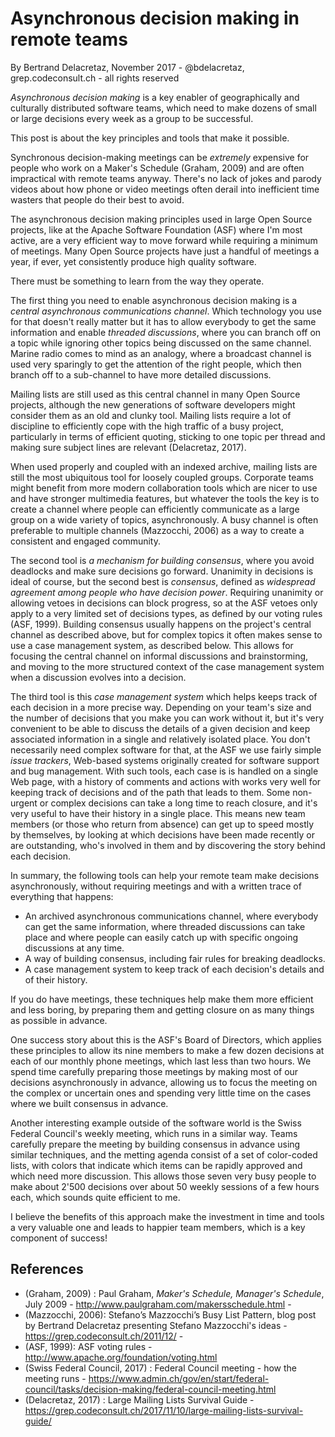 # Asynchronous decision making in remote teams

By Bertrand Delacretaz, November 2017 - @bdelacretaz, grep.codeconsult.ch - all rights reserved

_Asynchronous decision making_ is a key enabler of geographically and culturally distributed software teams, which need to make dozens of small or large decisions every week as a group to be successful.

This post is about the key principles and tools that make it possible.

Synchronous decision-making meetings can be _extremely_ expensive for people who work on a Maker's Schedule (Graham, 2009) and are often impractical with remote teams anyway. There's no lack of jokes and parody videos about how phone or video meetings often derail into inefficient time wasters that people do their best to avoid.

The asynchronous decision making principles used in large Open Source projects, like at the Apache Software Foundation (ASF) where I'm most active, are a very efficient way to move forward while requiring a minimum of meetings. Many Open Source projects have just a handful of meetings a year, if ever, yet consistently produce high quality software. 

There must be something to learn from the way they operate.

The first thing you need to enable asynchronous decision making is a _central asynchronous communications channel_. Which technology you use for that doesn't really matter but it has to allow everybody to get the same information and enable _threaded discussions_, where you can branch off on a topic while ignoring other topics being discussed on the same channel. Marine radio comes to mind as an analogy, where a broadcast channel is used very sparingly to get the attention of the right people, which then branch off to a sub-channel to have more detailed discussions.

Mailing lists are still used as this central channel in many Open Source projects, although the new generations of software developers might consider them as an old and clunky tool. Mailing lists require a lot of discipline to efficiently cope with the high traffic of a busy project, particularly in terms of efficient quoting, sticking to one topic per thread and making sure subject lines are relevant (Delacretaz, 2017).

When used properly and coupled with an indexed archive, mailing lists are still the most ubiquitous tool for loosely coupled groups. Corporate teams might benefit from more modern collaboration tools which are nicer to use and have stronger multimedia features, but whatever the tools the key is to create a channel where people can efficiently communicate as a large group on a wide variety of topics, asynchronously. A busy channel is often preferable to multiple channels (Mazzocchi, 2006) as a way to create a consistent and engaged community.

The second tool is _a mechanism for building consensus_, where you avoid deadlocks and make sure decisions go forward. Unanimity in decisions is ideal of course, but the second best is _consensus_, defined as _widespread agreement among people who have decision power_. Requiring unanimity or allowing vetoes in decisions can block progress, so at the ASF vetoes only apply to a very limited set of decisions types, as defined by our voting rules (ASF, 1999). Building consensus usually happens on the project's central channel as described above, but for complex topics it often makes sense to use a case management system, as described below. This allows for focusing the central channel on informal discussions and brainstorming, and moving to the more structured context of the case management system when a discussion evolves into a decision.

The third tool is this _case management system_ which helps keeps track of each decision in a more precise way. Depending on your team's size and the number of decisions that you make you can work without it, but it's very convenient to be able to discuss the details of a given decision and keep associated information in a single and relatively isolated place. You don't necessarily need complex software for that, at the ASF we use fairly simple _issue trackers_, Web-based systems originally created for software support and bug management. With such tools, each case is is handled on a single Web page, with a history of comments and actions with works very well for keeping track of decisions and of the path that leads to them. Some non-urgent or complex decisions can take a long time to reach closure, and it's very useful to have their history in a single place. This means new team members (or those who return from absence) can get up to speed mostly by themselves, by looking at which decisions have been made recently or are outstanding, who's involved in them and by discovering the story behind each decision.

In summary, the following tools can help your remote team make decisions asynchronously, without requiring meetings and with a written trace of everything that happens:

* An archived asynchronous communications channel, where everybody can get the same information, where threaded discussions can take place and where people can easily catch up with specific ongoing discussions at any time.
* A way of building consensus, including fair rules for breaking deadlocks.
* A case management system to keep track of each decision's details and of their history.

If you do have meetings, these techniques help make them more efficient and less boring, by preparing them and getting closure on as many things as possible in advance.

One success story about this is the ASF's Board of Directors, which applies these principles to allow its nine members to make a few dozen decisions at each of our monthly phone meetings, which last less than two hours. We spend time carefully preparing those meetings by making most of our decisions asynchronously in advance, allowing us to focus the meeting on the complex or uncertain ones and spending very little time on the cases where we built consensus in advance.

Another interesting example outside of the software world is the Swiss Federal Council's weekly meeting, which runs in a similar way. Teams carefully prepare the meeting by building consensus in advance using similar techniques, and the metting agenda consist of a set of color-coded lists, with colors that indicate which items can be rapidly approved and which need more discussion. This allows those seven very busy people to make about 2'500 decisions over about 50 weekly sessions of a few hours each, which sounds quite efficient to me.

I believe the benefits of this approach make the investment in time and tools a very valuable one and leads to happier team members, which is a key component of success!

## References
* (Graham, 2009) : Paul Graham, _Maker's Schedule, Manager's Schedule_, July 2009 - http://www.paulgraham.com/makersschedule.html - 
* (Mazzocchi, 2006): Stefano’s Mazzocchi’s Busy List Pattern, blog post by Bertrand Delacretaz presenting Stefano Mazzocchi's ideas - https://grep.codeconsult.ch/2011/12/ - 
* (ASF, 1999): ASF voting rules - http://www.apache.org/foundation/voting.html
* (Swiss Federal Council, 2017) : Federal Council meeting - how the meeting runs -  https://www.admin.ch/gov/en/start/federal-council/tasks/decision-making/federal-council-meeting.html
* (Delacretaz, 2017) : Large Mailing Lists Survival Guide - https://grep.codeconsult.ch/2017/11/10/large-mailing-lists-survival-guide/

